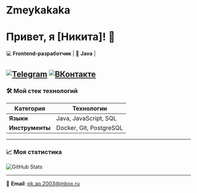 # Zmeykakaka
# Привет, я [Никита]! 👋  
💻 **Frontend-разработчик** | 🐍 **Java** | 

[![Telegram](https://img.shields.io/badge/-Telegram-0088cc?style=flat&logo=telegram)](https://t.me/nikitanenikitane)
[![ВКонтакте](https://img.shields.io/badge/-ВКонтакте-0077FF?style=flat-square&logo=vk&logoColor=white)](https://vk.com/zmeykaaae)
---

### 🛠 **Мой стек технологий**  
| Категория       | Технологии                                                                 |
|-----------------|---------------------------------------------------------------------------|
| **Языки**      | Java, JavaScript, SQL                                                  |
| **Инструменты** | Docker, Git, PostgreSQL                                                  |

---

### 📈 **Моя статистика**  
![GitHub Stats](https://github-readme-stats.vercel.app/api?username=zmeykakaka&show_icons=true&theme=radical)  

---

📧 **Email**: pk.ap.2003@inbox.ru 
